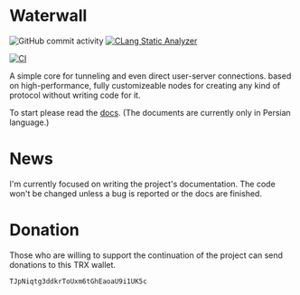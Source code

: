 # Waterwall 

![GitHub commit activity](https://img.shields.io/github/commit-activity/m/radkesvat/WaterWall)
[![CLang Static Analyzer](https://github.com/radkesvat/WaterWall/actions/workflows/clang_static_analyzer.yml/badge.svg)](https://github.com/radkesvat/WaterWall/actions/workflows/clang_static_analyzer.yml)

[![CI](https://github.com/radkesvat/WaterWall/actions/workflows/ci.yaml/badge.svg)](https://github.com/radkesvat/WaterWall/actions/workflows/ci.yaml)


A simple core for tunneling and even direct user-server connections. based on high-performance, fully customizeable nodes for creating any kind of protocol without writing code for it.

To start please read the [docs](https://radkesvat.github.io/WaterWall-Docs/). (The documents are currently only in Persian language.)

# News

I'm currently focused on writing the project's documentation. The code won't be changed unless a bug is reported or the docs are finished.



# Donation

Those who are willing to support the continuation of the project can send donations to this TRX wallet.


```
TJpNiqtg3ddkrToUxm6tGhEaoaU9i1UK5c
```

<!-- # Plan

- [x] Restructure the project into a much cleaner design  
- [ ] Remove OpenSSL/WolfSSL client, create a TLS client using curl-impersonate  
- [ ] Rework OpenSSL server, configure options to match Nginx identically  
- [ ] Focus on HTTP/1 or HTTP/2, make every option configurable via JSON  
- [ ] Redesign Layer 3 nodes with a different architecture  
- [x] Add support for WireGuard  
- [ ] Add support for Router  
- [ ] Implement more transports like HTTP/3 or a stream control node  
 -->
<!-- 



Thanks for the support! ❤ -->
